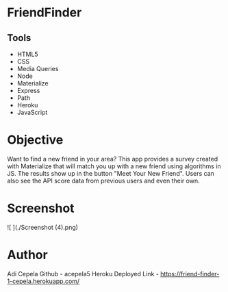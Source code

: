 # FriendFinder

## Tools
* HTML5
* CSS
* Media Queries
* Node
* Materialize
* Express
* Path
* Heroku
* JavaScript

# Objective
Want to find a new friend in your area? This app provides a survey created with Materialize that will match you up with a new friend using algorithms in JS. The results show up in the button "Meet Your New Friend". Users can also see the API score data from previous users and even their own.

# Screenshot
![ ](./Screenshot (4).png)

# Author
Adi Cepela
Github - acepela5
Heroku Deployed Link - https://friend-finder-1-cepela.herokuapp.com/